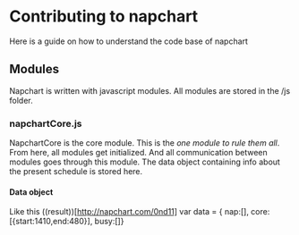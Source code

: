 # Contributing to napchart

Here is a guide on how to understand the code base of napchart

## Modules

Napchart is written with javascript modules. All modules are stored in the /js folder.

### napchartCore.js

NapchartCore is the core module. This is the _one module to rule them all_. From here, all modules get initialized. And all communication between modules goes through this module.
The data object containing info about the present schedule is stored here.

#### Data object

Like this ((result))[http://napchart.com/0nd11]
var data = {
nap:[],
core:[{start:1410,end:480}],
busy:[]}

